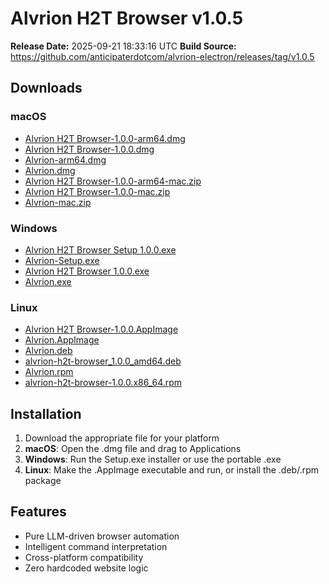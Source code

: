 # Alvrion H2T Browser v1.0.5

**Release Date:** 2025-09-21 18:33:16 UTC
**Build Source:** https://github.com/anticipaterdotcom/alvrion-electron/releases/tag/v1.0.5

## Downloads

### macOS
- [Alvrion H2T Browser-1.0.0-arm64.dmg](releases/v1.0.5/)
- [Alvrion H2T Browser-1.0.0.dmg](releases/v1.0.5/)
- [Alvrion-arm64.dmg](releases/v1.0.5/)
- [Alvrion.dmg](releases/v1.0.5/)
- [Alvrion H2T Browser-1.0.0-arm64-mac.zip](releases/v1.0.5/)
- [Alvrion H2T Browser-1.0.0-mac.zip](releases/v1.0.5/)
- [Alvrion-mac.zip](releases/v1.0.5/)

### Windows  
- [Alvrion H2T Browser Setup 1.0.0.exe](releases/v1.0.5/)
- [Alvrion-Setup.exe](releases/v1.0.5/)
- [Alvrion H2T Browser 1.0.0.exe](releases/v1.0.5/)
- [Alvrion.exe](releases/v1.0.5/)

### Linux
- [Alvrion H2T Browser-1.0.0.AppImage](releases/v1.0.5/)
- [Alvrion.AppImage](releases/v1.0.5/)
- [Alvrion.deb](releases/v1.0.5/)
- [alvrion-h2t-browser_1.0.0_amd64.deb](releases/v1.0.5/)
- [Alvrion.rpm](releases/v1.0.5/)
- [alvrion-h2t-browser-1.0.0.x86_64.rpm](releases/v1.0.5/)

## Installation

1. Download the appropriate file for your platform
2. **macOS**: Open the .dmg file and drag to Applications
3. **Windows**: Run the Setup.exe installer or use the portable .exe
4. **Linux**: Make the .AppImage executable and run, or install the .deb/.rpm package

## Features
- Pure LLM-driven browser automation
- Intelligent command interpretation  
- Cross-platform compatibility
- Zero hardcoded website logic
